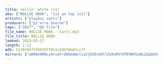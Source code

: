 ```yaml
---
title: sellin' white (v1)
aka: ["ROLLIE HOOK", "sit on top (v1)"]
artists: ["playboi carti"]
producers: ["pi'erre bourne"]
tags: ["2017", "OG file"]
file_name: ROLLIE HOOK - Carti.mp3
file_title: ROLLIE HOOK
leaked: 2023-05-27
length: 2:12
md5: 5179f45f7456767f911c2d5fbb63cc7f
mirrors: ["aHR0cHM6Ly9rcmFrZW5maWxlcy5jb20vdmlldy9uRVlHTE9WYUxNL2ZpbGUuaHRtbA==", "aHR0cHM6Ly9kYnJlZS5vcmcvdi8wNGIxNmU="]
---
```

